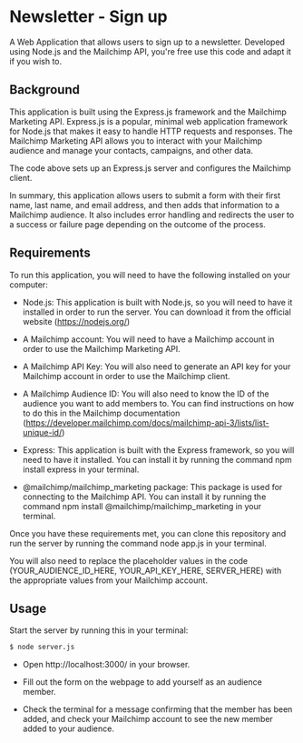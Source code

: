 # Newsletter - Sign up

A Web Application that allows users to sign up to a newsletter. Developed using Node.js and the Mailchimp API, you're free use this code and adapt it if you wish to.

## Background 

This application is built using the Express.js framework and the Mailchimp Marketing API. Express.js is a popular, minimal web application framework for Node.js that makes it easy to handle HTTP requests and responses. The Mailchimp Marketing API allows you to interact with your Mailchimp audience and manage your contacts, campaigns, and other data.

The code above sets up an Express.js server and configures the Mailchimp client. 

In summary, this application allows users to submit a form with their first name, last name, and email address, and then adds that information to a Mailchimp audience. It also includes error handling and redirects the user to a success or failure page depending on the outcome of the process.

## Requirements

To run this application, you will need to have the following installed on your computer:

* Node.js: This application is built with Node.js, so you will need to have it installed in order to run the server. You can download it from the official website (https://nodejs.org/)

* A Mailchimp account: You will need to have a Mailchimp account in order to use the Mailchimp Marketing API.

* A Mailchimp API Key: You will also need to generate an API key for your Mailchimp account in order to use the Mailchimp client.

* A Mailchimp Audience ID: You will also need to know the ID of the audience you want to add members to. You can find instructions on how to do this in the Mailchimp documentation (https://developer.mailchimp.com/docs/mailchimp-api-3/lists/list-unique-id/)

* Express: This application is built with the Express framework, so you will need to have it installed. You can install it by running the command npm install express in your terminal.

* @mailchimp/mailchimp_marketing package: This package is used for connecting to the Mailchimp API. You can install it by running the command npm install @mailchimp/mailchimp_marketing in your terminal.

Once you have these requirements met, you can clone this repository and run the server by running the command node app.js in your terminal.

You will also need to replace the placeholder values in the code (YOUR_AUDIENCE_ID_HERE, YOUR_API_KEY_HERE, SERVER_HERE) with the appropriate values from your Mailchimp account.

## Usage 

Start the server by running this in your terminal:

```bash
$ node server.js
```

* Open http://localhost:3000/ in your browser.

* Fill out the form on the webpage to add yourself as an audience member.

* Check the terminal for a message confirming that the member has been added, and check your Mailchimp account to see the new member added to your audience.

